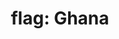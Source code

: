 ---
layout: flags
title: "flag: Ghana"
emoji: flag_ghana
permalink: 🇬🇭.html
image: assets/img/3moji/flag_ghana.png
---